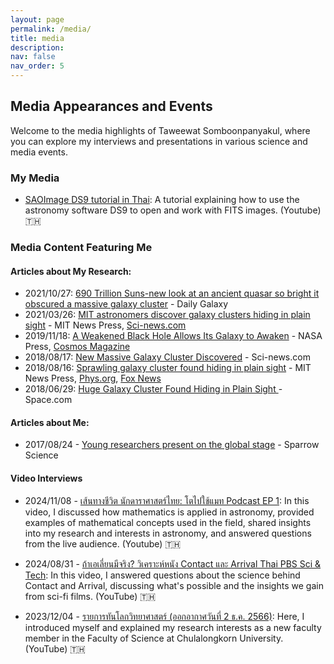 ```yaml
---
layout: page
permalink: /media/
title: media
description: 
nav: false
nav_order: 5
---
```


## Media Appearances and Events
Welcome to the media highlights of Taweewat Somboonpanyakul, where you can explore my interviews and presentations in various science and media events.

### My Media

- [SAOImage DS9 tutorial in Thai](https://youtu.be/o-kR19CRX64?si=5IoENH4Yb4YYWVN8): A tutorial explaining how to use the astronomy software DS9 to open and work with FITS images. (Youtube) 🇹🇭

### Media Content Featuring Me

#### Articles about My Research:
- 2021/10/27: [690 Trillion Suns-new look at an ancient quasar so bright it obscured a massive
galaxy cluster](https://dailygalaxy.com/2021/10/690-trillion-suns-new-look-at-an-ancient-quasar-so-bright-it-obscured-a-massive-galaxy-cluster/) - Daily Galaxy
- 2021/03/26: [MIT astronomers discover galaxy clusters hiding in plain sight](https://news.mit.edu/2021/mit-astronomers-discover-new-galaxy-clusters-hiding-plain-sight-0326) - MIT News Press, [Sci-news.com](https://www.sci.news/astronomy/chips-survey-three-galaxy-clusters-09524.html)
- 2019/11/18: [A Weakened Black Hole Allows Its Galaxy to Awaken](https://www.nasa.gov/image-article/weakened-black-hole-allows-galaxy-awaken/) - NASA Press, [Cosmos Magazine](https://cosmosmagazine.com/space/a-weakened-black-hole-allows-its-galaxy-to-awaken/)
- 2018/08/17: [New Massive Galaxy Cluster Discovered](https://www.sci.news/astronomy/new-massive-galaxy-cluster-06317.html) - Sci-news.com
- 2018/08/16: [Sprawling galaxy cluster found hiding in plain sight](https://news.mit.edu/2018/sprawling-galaxy-cluster-found-hiding-plain-sight-0816) - MIT News Press, [Phys.org](https://phys.org/news/2018-08-sprawling-galaxy-cluster-plain-sight.html), [Fox News](https://www.foxnews.com/science/sprawling-galaxy-cluster-discovered-hiding-in-plain-sight)
- 2018/06/29: [Huge Galaxy Cluster Found Hiding in Plain Sight
](https://www.space.com/41026-huge-galaxy-cluster-hiding-plain-sight.html) - Space.com

#### Articles about Me: 
- 2017/08/24 - [Young researchers present on the global stage](https://medium.com/sparrow/young-researchers-present-on-the-global-stage-part-6-1a24b73e1a9d#:~:text=Somboonpanyakul%20%E2%80%94%20MIT%2C%20USA-,Taweewat%20Somboonpanyakul,-PhD%20Student%20at) - Sparrow Science

#### Video Interviews
- 2024/11/08 - [เส้นทางชีวิต นักดาราศาสตร์ไทย: โตไปใช้แมท Podcast EP 1](https://www.youtube.com/watch?v=bHsacUMRuSg): In this video, I discussed how mathematics is applied in astronomy, provided examples of mathematical concepts used in the field, shared insights into my research and interests in astronomy, and answered questions from the live audience. (Youtube) 🇹🇭

- 2024/08/31 - [ถ้าเอเลี่ยนมีจริง? วิเคราะห์หนัง Contact และ Arrival Thai PBS Sci & Tech](https://www.youtube.com/watch?v=hiG9_OEJdn8): In this video, I answered questions about the science behind Contact and Arrival, discussing what's possible and the insights we gain from sci-fi films. (YouTube) 🇹🇭

- 2023/12/04 - [รายการทันโลกวิทยาศาสตร์ (ออกอากาศวันที่ 2 ธ.ค. 2566)](https://www.youtube.com/watch?v=CC4DA-3SxSM): Here, I introduced myself and explained my research interests as a new faculty member in the Faculty of Science at Chulalongkorn University. (YouTube) 🇹🇭

